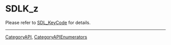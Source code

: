 # SDLK_z

Please refer to [SDL_KeyCode](SDL_KeyCode) for details.

----
[CategoryAPI](CategoryAPI), [CategoryAPIEnumerators](CategoryAPIEnumerators)

